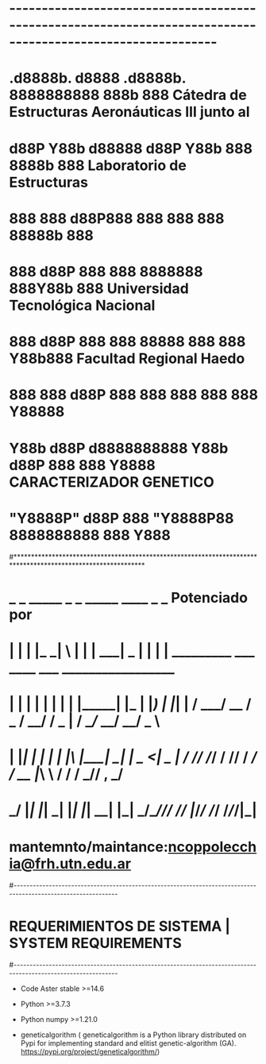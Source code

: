 # ------------------------------------------------------------------------------------------------------------
#  .d8888b.        d8888  .d8888b.  8888888888 888b    888    Cátedra de Estructuras Aeronáuticas III junto al 
# d88P  Y88b      d88888 d88P  Y88b 888        8888b   888           Laboratorio de Estructuras   
# 888    888     d88P888 888    888 888        88888b  888        
# 888           d88P 888 888        8888888    888Y88b 888       Universidad Tecnológica Nacional
# 888          d88P  888 888  88888 888        888 Y88b888           Facultad Regional Haedo
# 888    888  d88P   888 888    888 888        888  Y88888   
# Y88b  d88P d8888888888 Y88b  d88P 888        888   Y8888            CARACTERIZADOR GENETICO  
#  "Y8888P" d88P     888  "Y8888P88 8888888888 888    Y888

#*************************************************************************************************************
#  _   _ _____ _   _       _____ ____  _   _                           Potenciado por
# | | | |_   _| \ | |     |  ___|  _ \| | | |           _________  ___  ____  ___   _________________   
# | | | | | | |  \| |_____| |_  | |_) | |_| |          / ___/ __ \/ _ \/ __/ / _ | / __/_  __/ __/ _ \
# | |_| | | | | |\  |_____|  _| |  _ <|  _  |         / /__/ /_/ / // / _/  / __ |_\ \  / / / _// , _/  
#  \___/  |_| |_| \_|     |_|   |_| \_\_| |_|         \___/\____/____/___/ /_/ |_/___/ /_/ /___/_/|_|   
# mantemnto/maintance:ncoppolecchia@frh.utn.edu.ar 

#--------------------------------------------------------------------------------------------------------------
# REQUERIMIENTOS DE SISTEMA | SYSTEM REQUIREMENTS
#--------------------------------------------------------------------------------------------------------------

* Code Aster stable >=14.6

* Python >=3.7.3

* Python numpy >=1.21.0

* geneticalgorithm ( geneticalgorithm is a Python library distributed on Pypi for implementing standard and elitist genetic-algorithm (GA). https://pypi.org/project/geneticalgorithm/) 
	

